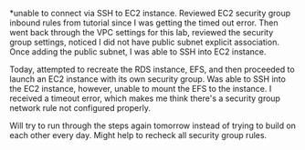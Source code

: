 \*unable to connect via SSH to EC2 instance. Reviewed EC2 security group inbound rules from tutorial since I was getting the timed out error. Then went back through the VPC settings for this lab, reviewed the security group settings, noticed I did not have public subnet explicit association. Once adding the public subnet, I was able to SSH into EC2 instance.

Today, attempted to recreate the RDS instance, EFS, and then proceeded to launch an EC2 instance with its own security group. Was able to SSH into the EC2 instance, however, unable to mount the EFS to the instance. I received a timeout error, which makes me think there's a security group network rule not configured properly.

Will try to run through the steps again tomorrow instead of trying to build on each other every day. Might help to recheck all security group rules.
